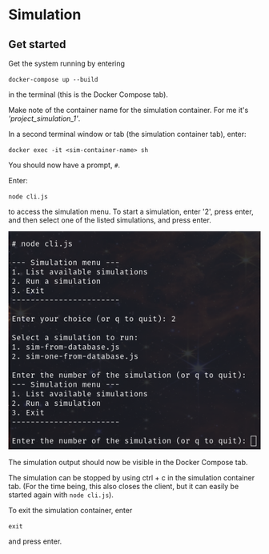 # Simulation

## Get started

Get the system running by entering

`docker-compose up --build`

in the terminal (this is the Docker Compose tab).

Make note of the container name for the simulation container. For me it's *'project_simulation_1'*.

In a second terminal window or tab (the simulation container tab), enter:

`docker exec -it <sim-container-name> sh`

You should now have a prompt, `#`.

Enter:

`node cli.js`

to access the simulation menu. To start a simulation, enter '2', press enter, and then select one of the listed simulations, and press enter.

![simulation menu](image.png)

The simulation output should now be visible in the Docker Compose tab.

The simulation can be stopped by using ctrl + c in the simulation container tab. (For the time being, this also closes the client, but it can easily be started again with `node cli.js`).

To exit the simulation container, enter

`exit`

and press enter.
